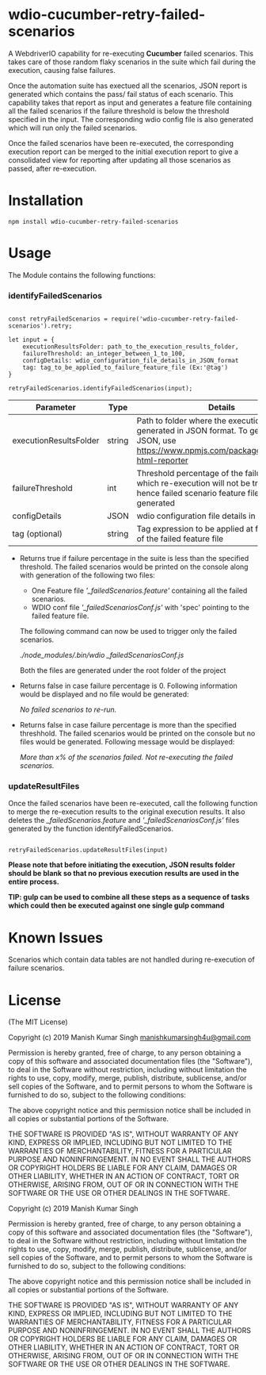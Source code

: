 # wdio-cucumber-retry-failed-scenarios

A WebdriverIO capability for re-executing **Cucumber** failed scenarios. This takes care of those random flaky scenarios in the suite which fail during the execution, causing false failures.

Once the automation suite has exectued all the scenarios, JSON report is generated which contains the pass/ fail status of each scenario. This capability takes that report as input and generates a feature file containing all the failed scenarios if the failure threshold is below the threshold specified in the input. The corresponding wdio config file is also generated which will run only the failed scenarios.


Once the failed scenarios have been re-executed, the corresponding execution report can be merged to the initial execution report to give a consolidated view for reporting after updating all those scenarios as passed, after re-execution.


# Installation

```
npm install wdio-cucumber-retry-failed-scenarios
```


# Usage

The Module contains the following functions:

### identifyFailedScenarios

```

const retryFailedScenarios = require('wdio-cucumber-retry-failed-scenarios').retry;

let input = {
    executionResultsFolder: path_to_the_execution_results_folder,
    failureThreshold: an_integer_between_1_to_100,
    configDetails: wdio_configuration_file_details_in_JSON_format
    tag: tag_to_be_applied_to_failure_feature_file (Ex:'@tag')
}

retryFailedScenarios.identifyFailedScenarios(input);

```

| Parameter                        | Type   | Details                                                                                         |
|----------------------------------|--------|-------------------------------------------------------------------------------------------------|
| executionResultsFolder           | string | Path to folder where the execution results are generated in JSON format. To generate this JSON, use https://www.npmjs.com/package/cucumber-html-reporter                                                 |
| failureThreshold                 | int | Threshold percentage of the failures beyond which re-execution will not be triggered and hence failed scenario feature file will not be generated |
| configDetails          | JSON   | wdio configuration file details in JSON format                 |
| tag (optional)         | string | Tag expression to be applied at feature level of the failed feature file                 |



- Returns true if failure percentage in the suite is less than the specified threshold. The failed scenarios would be printed on the console along with generation of the following two files: 
    - One Feature file *'_failedScenarios.feature'* containing all the failed scenarios.
    - WDIO conf file *'_failedScenariosConf.js'* with 'spec' pointing to the failed feature file.

    The following command can now be used to trigger only the failed scenarios.

    *./node_modules/.bin/wdio _failedScenariosConf.js* 

    Both the files are generated under the root folder of the project


- Returns false in case failure percentage is 0. Following information would be displayed and no file would be generated:

    *No failed scenarios to re-run.*


- Returns false in case failure percentage is more than the specified threshhold. The failed scenarios would be printed on the console but no files would be generated. Following message would be displayed:

    *More than x% of the scenarios failed. Not re-executing the failed scenarios.*


### updateResultFiles

Once the failed scenarios have been re-executed, call the following function to merge the re-execution results to the original execution results. It also deletes the *_failedScenarios.feature* and *'_failedScenariosConf.js'* files generated by the function identifyFailedScenarios.

```

retryFailedScenarios.updateResultFiles(input)

```

**Please note that before initiating the execution, JSON results folder should be blank so that no previous execution results are used in the entire process.**


**TIP: gulp can be used to combine all these steps as a sequence of tasks which could then be executed against one single gulp command**




# Known Issues

Scenarios which contain data tables are not handled during re-execution of failure scenarios.




# License

(The MIT License)

Copyright (c) 2019 Manish Kumar Singh manishkumarsingh4u@gmail.com

Permission is hereby granted, free of charge, to any person obtaining a copy of this software and associated documentation files (the "Software"), to deal in the Software without restriction, including without limitation the rights to use, copy, modify, merge, publish, distribute, sublicense, and/or sell copies of the Software, and to permit persons to whom the Software is furnished to do so, subject to the following conditions:

The above copyright notice and this permission notice shall be included in all copies or substantial portions of the Software.

THE SOFTWARE IS PROVIDED "AS IS", WITHOUT WARRANTY OF ANY KIND, EXPRESS OR IMPLIED, INCLUDING BUT NOT LIMITED TO THE WARRANTIES OF MERCHANTABILITY, FITNESS FOR A PARTICULAR PURPOSE AND NONINFRINGEMENT. IN NO EVENT SHALL THE AUTHORS OR COPYRIGHT HOLDERS BE LIABLE FOR ANY CLAIM, DAMAGES OR OTHER LIABILITY, WHETHER IN AN ACTION OF CONTRACT, TORT OR OTHERWISE, ARISING FROM, OUT OF OR IN CONNECTION WITH THE SOFTWARE OR THE USE OR OTHER DEALINGS IN THE SOFTWARE.


Copyright (c) 2019 Manish Kumar Singh

Permission is hereby granted, free of charge, to any person obtaining a copy of this software and associated documentation files (the "Software"), to deal in the Software without restriction, including without limitation the rights to use, copy, modify, merge, publish, distribute, sublicense, and/or sell copies of the Software, and to permit persons to whom the Software is furnished to do so, subject to the following conditions:

The above copyright notice and this permission notice shall be included in all copies or substantial portions of the Software.

THE SOFTWARE IS PROVIDED "AS IS", WITHOUT WARRANTY OF ANY KIND, EXPRESS OR IMPLIED, INCLUDING BUT NOT LIMITED TO THE WARRANTIES OF MERCHANTABILITY, FITNESS FOR A PARTICULAR PURPOSE AND NONINFRINGEMENT. IN NO EVENT SHALL THE AUTHORS OR COPYRIGHT HOLDERS BE LIABLE FOR ANY CLAIM, DAMAGES OR OTHER LIABILITY, WHETHER IN AN ACTION OF CONTRACT, TORT OR OTHERWISE, ARISING FROM, OUT OF OR IN CONNECTION WITH THE SOFTWARE OR THE USE OR OTHER DEALINGS IN THE SOFTWARE.
